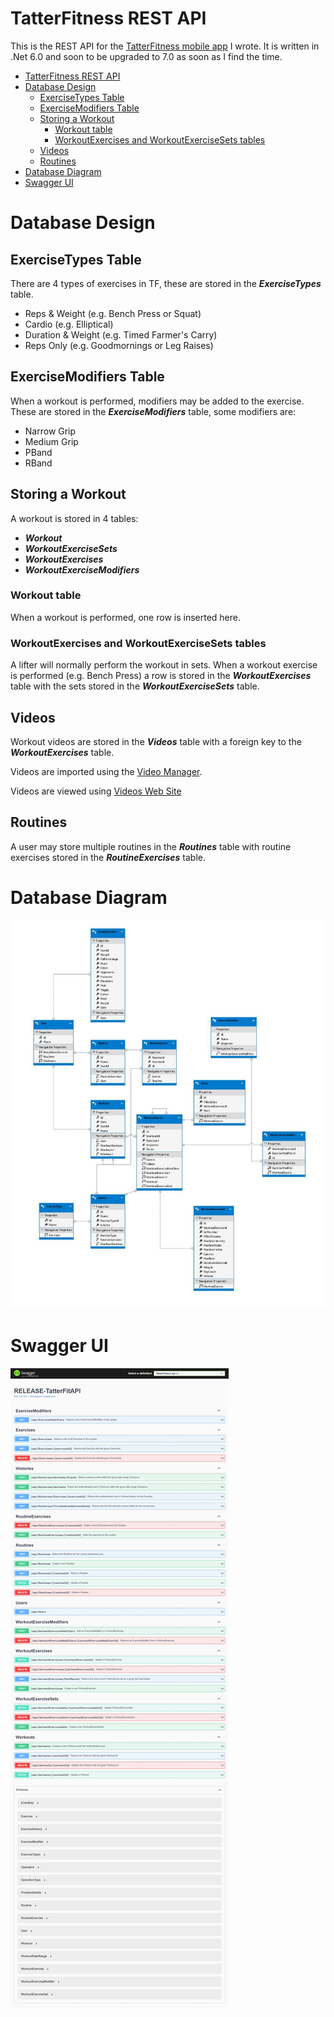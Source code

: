 # TatterFitness REST API
This is the REST API for the [TatterFitness mobile app](https://github.com/ChristopherPope/tatter-fitness-mobile) I wrote. It is written in .Net 6.0 and soon to be upgraded to 7.0 as soon as I find the time.

- [TatterFitness REST API](#tatterfitness-rest-api)
- [Database Design](#database-design)
  - [ExerciseTypes Table](#exercisetypes-table)
  - [ExerciseModifiers Table](#exercisemodifiers-table)
  - [Storing a Workout](#storing-a-workout)
    - [Workout table](#workout-table)
    - [WorkoutExercises and WorkoutExerciseSets tables](#workoutexercises-and-workoutexercisesets-tables)
  - [Videos](#videos)
  - [Routines](#routines)
- [Database Diagram](#database-diagram)
- [Swagger UI](#swagger-ui)




# Database Design

## ExerciseTypes Table
There are 4 types of exercises in TF, these are stored in the ***ExerciseTypes*** table.
- Reps & Weight (e.g. Bench Press or Squat)
- Cardio (e.g. Elliptical)
- Duration & Weight (e.g. Timed Farmer's Carry)
- Reps Only (e.g. Goodmornings or Leg Raises)

## ExerciseModifiers Table
When a workout is performed, modifiers may be added to the exercise. These are stored in the ***ExerciseModifiers*** table, some modifiers are:
- Narrow Grip
- Medium Grip
- PBand
- RBand

## Storing a Workout
A workout is stored in 4 tables:
- ***Workout***
- ***WorkoutExerciseSets***
- ***WorkoutExercises***
- ***WorkoutExerciseModifiers***

### Workout table
When a workout is performed, one row is inserted here.

### WorkoutExercises and WorkoutExerciseSets tables
A lifter will normally perform the workout in sets. When a workout exercise is performed (e.g. Bench Press) a row is stored in the ***WorkoutExercises*** table with the sets stored in the ***WorkoutExerciseSets*** table.

## Videos
Workout videos are stored in the ***Videos*** table with a foreign key to the ***WorkoutExercises*** table. 

Videos are imported using the [Video Manager](https://github.com/ChristopherPope/tatter-fitness-video-manager).

Videos are viewed using [Videos Web Site](https://github.com/ChristopherPope/tatter-fitness-videos)

## Routines
A user may store multiple routines in the ***Routines*** table with routine exercises stored in the ***RoutineExercises*** table.







# Database Diagram
<img src="/DbDiagram.jpg"></img>

# Swagger UI
<img src="/SwaggerUI.jpeg"></img>

